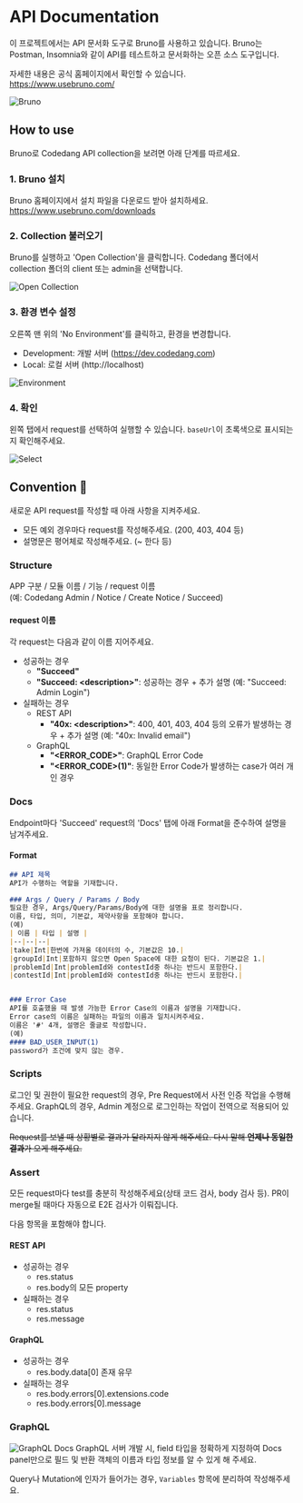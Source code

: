 # API Documentation

이 프로젝트에서는 API 문서화 도구로 Bruno를 사용하고 있습니다. Bruno는 Postman, Insomnia와 같이 API를 테스트하고 문서화하는 오픈 소스 도구입니다.

자세한 내용은 공식 홈페이지에서 확인할 수 있습니다.  
https://www.usebruno.com/

![Bruno](https://www.usebruno.com/images/landing-2.png)

## How to use

Bruno로 Codedang API collection을 보려면 아래 단계를 따르세요.

### 1. Bruno 설치

Bruno 홈페이지에서 설치 파일을 다운로드 받아 설치하세요.  
https://www.usebruno.com/downloads

### 2. Collection 불러오기

Bruno를 실행하고 'Open Collection'을 클릭합니다.
Codedang 폴더에서 collection 폴더의 client 또는 admin을 선택합니다.

![Open Collection](bruno-start.png)

### 3. 환경 변수 설정

오른쪽 맨 위의 'No Environment'를 클릭하고, 환경을 변경합니다.

- Development: 개발 서버 (https://dev.codedang.com)
- Local: 로컬 서버 (http://localhost)

![Environment](bruno-env.png)

### 4. 확인

왼쪽 탭에서 request를 선택하여 실행할 수 있습니다. `baseUrl`이 초록색으로 표시되는지 확인해주세요.

![Select](bruno-select.png)

## Convention 🤙

새로운 API request를 작성할 때 아래 사항을 지켜주세요.

- 모든 예외 경우마다 request를 작성해주세요. (200, 403, 404 등)
- 설명문은 평어체로 작성해주세요. (~ 한다 등)

### Structure

APP 구분 / 모듈 이름 / 기능 / request 이름  
(예: Codedang Admin / Notice / Create Notice / Succeed)

#### request 이름

각 request는 다음과 같이 이름 지어주세요.

- 성공하는 경우
  - **"Succeed"**
  - **"Succeed: \<description>"**: 성공하는 경우 + 추가 설명 (예: "Succeed: Admin Login")
- 실패하는 경우
  - REST API
    - **"40x: \<description>"**: 400, 401, 403, 404 등의 오류가 발생하는 경우 + 추가 설명 (예: "40x: Invalid email")
  - GraphQL
    - **"<ERROR_CODE>"**: GraphQL Error Code
    - **"<ERROR_CODE>(1)"**: 동일한 Error Code가 발생하는 case가 여러 개인 경우

### Docs

Endpoint마다 'Succeed' request의 'Docs' 탭에 아래 Format을 준수하여 설명을 남겨주세요.

#### Format

```markdown
## API 제목
API가 수행하는 역할을 기재합니다.

### Args / Query / Params / Body
필요한 경우, Args/Query/Params/Body에 대한 설명을 표로 정리합니다.
이름, 타입, 의미, 기본값, 제약사항을 포함해야 합니다.
(예)
| 이름 | 타입 | 설명 |
|--|--|--|
|take|Int|한번에 가져올 데이터의 수, 기본값은 10.|
|groupId|Int|포함하지 않으면 Open Space에 대한 요청이 된다. 기본값은 1.|
|problemId|Int|problemId와 contestId중 하나는 반드시 포함한다.|
|contestId|Int|problemId와 contestId중 하나는 반드시 포함한다.|


### Error Case
API를 호출했을 때 발생 가능한 Error Case의 이름과 설명을 기재합니다.
Error case의 이름은 실패하는 파일의 이름과 일치시켜주세요.
이름은 '#' 4개, 설명은 줄글로 작성합니다.
(예)
#### BAD_USER_INPUT(1)
password가 조건에 맞지 않는 경우.
```

### Scripts

로그인 및 권한이 필요한 request의 경우, Pre Request에서 사전 인증 작업을 수행해주세요. GraphQL의 경우, Admin 계정으로 로그인하는 작업이 전역으로 적용되어 있습니다.  

~~Request를 보낼 때 상황별로 결과가 달라지지 않게 해주세요. 다시 말해 **언제나 동일한 결과**가 오게 해주세요.~~

### Assert

모든 request마다 test를 충분히 작성해주세요(상태 코드 검사, body 검사 등). PR이 merge될 때마다 자동으로 E2E 검사가 이뤄집니다.

다음 항목을 포함해야 합니다.
#### REST API
- 성공하는 경우
  - res.status
  - res.body의 모든 property
- 실패하는 경우
  - res.status
  - res.message
#### GraphQL
- 성공하는 경우
  - res.body.data[0] 존재 유무
- 실패하는 경우
  - res.body.errors[0].extensions.code
  - res.body.errors[0].message

### GraphQL

![GraphQL Docs](graphql-docs.png)
GraphQL 서버 개발 시, field 타입을 정확하게 지정하여 Docs panel만으로 필드 및 반환 객체의 이름과 타입 정보를 알 수 있게 해 주세요.

Query나 Mutation에 인자가 들어가는 경우, `Variables` 항목에 분리하여 작성해주세요.

